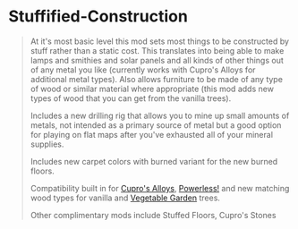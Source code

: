 # Stuffified-Construction
> At it's most basic level this mod sets most things to be constructed by stuff rather than a static cost. This translates into being able to make lamps and smithies and solar panels and all kinds of other things out of any metal you like (currently works with Cupro's Alloys for additional metal types). Also allows furniture to be made of any type of wood or similar material where appropriate (this mod adds new types of wood that you can get from the vanilla trees).
> 
> Includes a new drilling rig that allows you to mine up small amounts of metals, not intended as a primary source of metal but a good option for playing on flat maps after you've exhausted all of your mineral supplies.
> 
> Includes new carpet colors with burned variant for the new burned floors.
> 
> Compatibility built in for [Cupro's Alloys](https://ludeon.com/forums/index.php?topic=32190.0), [Powerless!]() and new matching wood types for vanilla and [Vegetable Garden](https://ludeon.com/forums/index.php?topic=12934.0) trees.
>
> Other complimentary mods include Stuffed Floors, Cupro's Stones